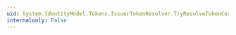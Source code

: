 ```yaml
---
uid: System.IdentityModel.Tokens.IssuerTokenResolver.TryResolveTokenCore(System.IdentityModel.Tokens.SecurityKeyIdentifier,System.IdentityModel.Tokens.SecurityToken@)
internalonly: False
---
```

